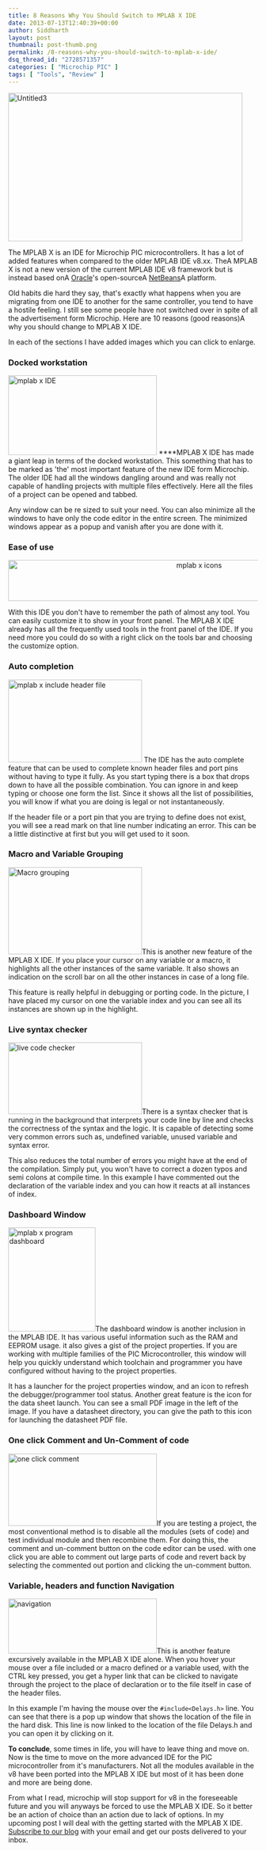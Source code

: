 ```yaml
---
title: 8 Reasons Why You Should Switch to MPLAB X IDE
date: 2013-07-13T12:40:39+00:00
author: Siddharth
layout: post
thumbnail: post-thumb.png
permalink: /8-reasons-why-you-should-switch-to-mplab-x-ide/
dsq_thread_id: "2728571357"
categories: [ "Microchip PIC" ]
tags: [ "Tools", "Review" ]
---
```


[<img class="aligncenter size-full wp-image-1201" alt="Untitled3" src="/images/posts/2013/07/Untitled3.png" width="473" height="300" srcset="/images/posts/2013/07/Untitled3.png 473w, /images/posts/2013/07/Untitled3-300x190.png 300w" sizes="(max-width: 473px) 100vw, 473px" />](/images/posts/2013/07/Untitled3.png)

The MPLAB X is an IDE for Microchip PIC microcontrollers. It has a lot of added features when compared to the older MPLAB IDE v8.xx. TheA MPLAB X is not a new version of the current MPLAB IDE v8 framework but is instead based onA [Oracle](http://en.wikipedia.org/wiki/Oracle_Corporation "Oracle Corporation")'s open-sourceA [NetBeans](http://en.wikipedia.org/wiki/NetBeans "NetBeans")A platform.

Old habits die hard they say, that's exactly what happens when you are migrating from one IDE to another for the same controller, you tend to have a hostile feeling. I still see some people have not switched over in spite of all the advertisement form Microchip. Here are 10 reasons (good reasons)A why you should change to MPLAB X IDE.

In each of the sections I have added images which you can click to enlarge.

### Docked workstation

[<img class="alignright size-medium wp-image-1205" alt="mplab x IDE" src="/images/posts/2013/07/mplab-x-IDE-300x161.png" width="300" height="161" />](/images/posts/2013/07/mplab-x-IDE.png) ****MPLAB X IDE has made a giant leap in terms of the docked workstation. This something that has to be marked as 'the' most important feature of the new IDE form Microchip. The older IDE had all the windows dangling around and was really not capable of handling projects with multiple files effectively. Here all the files of a project can be opened and tabbed.

Any window can be re sized to suit your need. You can also minimize all the windows to have only the code editor in the entire screen. The minimized windows appear as a popup and vanish after you are done with it.

### Ease of use

<p style="text-align: center;">
  <a href="/images/posts/2013/07/mplab-x-icons.png"><img class="size-full wp-image-1219 aligncenter" alt="mplab x icons" src="/images/posts/2013/07/mplab-x-icons.png" width="755" height="83" srcset="/images/posts/2013/07/mplab-x-icons.png 755w, /images/posts/2013/07/mplab-x-icons-300x33.png 300w" sizes="(max-width: 755px) 100vw, 755px" /></a>
</p>

With this IDE you don't have to remember the path of almost any tool. You can easily customize it to show in your front panel. The MPLAB X IDE already has all the frequently used tools in the front panel of the IDE. If you need more you could do so with a right click on the tools bar and choosing the customize option.

### Auto completion

[<img class="alignright  wp-image-1206" alt="mplab x include header file" src="/images/posts/2013/07/mplab-x-include-header-file-300x186.png" width="270" height="167" />](/images/posts/2013/07/mplab-x-include-header-file.png) The IDE has the auto complete feature that can be used to complete known header files and port pins without having to type it fully. As you start typing there is a box that drops down to have all the possible combination. You can ignore in and keep typing or choose one form the list. Since it shows all the list of possibilities, you will know if what you are doing is legal or not instantaneously.

If the header file or a port pin that you are trying to define does not exist, you will see a read mark on that line number indicating an error. This can be a little distinctive at first but you will get used to it soon.

### Macro and Variable Grouping

[<img class="alignright  wp-image-1223" alt="Macro grouping" src="/images/posts/2013/07/Macro-grouping-300x195.png" width="270" height="176" srcset="/images/posts/2013/07/Macro-grouping-300x195.png 300w, /images/posts/2013/07/Macro-grouping.png 506w" sizes="(max-width: 270px) 100vw, 270px" />](/images/posts/2013/07/Macro-grouping.png)This is another new feature of the MPLAB X IDE. If you place your cursor on any variable or a macro, it highlights all the other instances of the same variable. It also shows an indication on the scroll bar on all the other instances in case of a long file.

This feature is really helpful in debugging or porting code. In the picture, I have placed my cursor on one the variable index and you can see all its instances are shown up in the highlight.

### Live syntax checker

[<img class="alignright  wp-image-1225" alt="live code checker" src="/images/posts/2013/07/live-code-checker-300x161.png" width="270" height="145" />](/images/posts/2013/07/live-code-checker.png)There is a syntax checker that is running in the background that interprets your code line by line and checks the correctness of the syntax and the logic. It is capable of detecting some very common errors such as, undefined variable, unused variable and syntax error.

This also reduces the total number of errors you might have at the end of the compilation. Simply put, you won't have to correct a dozen typos and semi colons at compile time. In this example I have commented out the declaration of the variable index and you can how it reacts at all instances of index.

### Dashboard Window

[<img class="alignright  wp-image-1207" alt="mplab x program dashboard" src="/images/posts/2013/07/mplab-x-program-dashboard-251x300.png" width="176" height="210" />](/images/posts/2013/07/mplab-x-program-dashboard.png)The dashboard window is another inclusion in the MPLAB IDE. It has various useful information such as the RAM and EEPROM usage. it also gives a gist of the project properties. If you are working with multiple families of the PIC Microcontroller, this window will help you quickly understand which toolchain and programmer you have configured without having to the project properties.

It has a launcher for the project properties window, and an icon to refresh the debugger/programmer tool status. Another great feature is the icon for the data sheet launch. You can see a small PDF image in the left of the image. If you have a datasheet directory, you can give the path to this icon for launching the datasheet PDF file.

### One click Comment and Un-Comment of code

[<img class="alignright size-medium wp-image-1231" alt="one click comment" src="/images/posts/2013/07/one-click-comment-300x146.png" width="300" height="146" />](/images/posts/2013/07/one-click-comment.png)If you are testing a project, the most conventional method is to disable all the modules (sets of code) and test individual module and then recombine them. For doing this, the comment and un-comment button on the code editor can be used. with one click you are able to comment out large parts of code and revert back by selecting the commented out portion and clicking the un-comment button.

### Variable, headers and function Navigation

[<img class="alignright size-medium wp-image-1234" alt="navigation" src="/images/posts/2013/07/navigation-300x111.png" width="300" height="111" srcset="/images/posts/2013/07/navigation-300x111.png 300w, /images/posts/2013/07/navigation.png 700w" sizes="(max-width: 300px) 100vw, 300px" />](/images/posts/2013/07/navigation.png)This is another feature excursively available in the MPLAB X IDE alone. When you hover your mouse over a file included or a macro defined or a variable used, with the CTRL key pressed, you get a hyper link that can be clicked to navigate through the project to the place of declaration or to the file itself in case of the header files.

In this example I'm having the mouse over the `#include<Delays.h>` line. You can see that there is a pop up window that shows the location of the file in the hard disk. This line is now linked to the location of the file Delays.h and you can open it by clicking on it.

**To conclude**, some times in life, you will have to leave thing and move on. Now is the time to move on the more advanced IDE for the PIC microcontroller from it's manufacturers. Not all the modules available in the v8 have been ported into the MPLAB X IDE but most of it has been done and more are being done.

From what I read, microchip will stop support for v8 in the foreseeable future and you will anyways be forced to use the MPLAB X IDE. So it better be an action of choice than an action due to lack of options. In my upcoming post I will deal with the getting started with the MPLAB X IDE. <a href="http://embedjournal.com/subscribe/" target="_blank">Subscribe to our blog</a> with your email and get our posts delivered to your inbox.